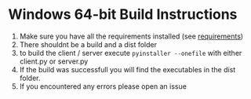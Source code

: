 # Windows 64-bit Build Instructions

1. Make sure you have all the requirements installed (see [requirements](requirements.md))
2. There shouldnt be a build and a dist folder
3. to build the client / server execute ```pyinstaller --onefile``` with either client.py or server.py
4. If the build was successfull you will find the executables in the dist folder.
5. If you encountered any errors please open an issue